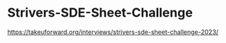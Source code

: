 # Strivers-SDE-Sheet-Challenge
https://takeuforward.org/interviews/strivers-sde-sheet-challenge-2023/
